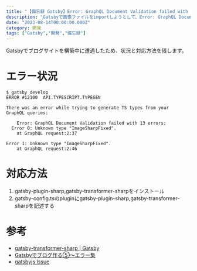 ```yaml
---
title: "【備忘録 Gatsby】Error: GraphQL Document Validation failed with 13 errorsError 0: Unknown type 'ImageSharpFixed'."
description: "Gatsbyで画像ファイルをimportしようとして、Error: GraphQL Document Validation failed with 13 errorsError 0: Unknown type 'ImageSharpFixed'.が発生したので備忘録に残します。"
date: "2023-08-14T00:00:00.000Z"
category: 開発
tags: ["Gatsby","開発","備忘録"]
---
```


Gatsbyでブログサイトを構築中に遭遇したため、状況と対応方法を残します。

# エラー状況


```
$ gatsby develop
ERROR #12100  API.TYPESCRIPT.TYPEGEN

There was an error while trying to generate TS types from your
GraphQL queries:

    Error: GraphQL Document Validation failed with 13 errors;
  Error 0: Unknown type "ImageSharpFixed".
    at GraphQL request:2:37

Error 1: Unknown type "ImageSharpFixed".
    at GraphQL request:2:46

```

# 対応方法
1. gatsby-plugin-sharp,gatsby-transformer-sharpをインストール
2. gatsby-config.tsのpluginにgatsby-plugin-sharp,gatsby-transformer-sharpを記述する
  
# 参考
- [gatsby-transformer-sharp | Gatsby](https://www.gatsbyjs.com/plugins/gatsby-transformer-sharp/)
- [Gatsbyでブログ作る⑤〜エラー集](https://totolog34.com/924/)
- [gatsbyjs Issue](https://github.com/gatsbyjs/gatsby/issues/15625)